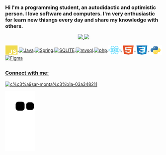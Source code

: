 ### Hi I'm a programming student, an autodidactic and optimistic person. I love software and computers. I'm very enthusiastic for learn new thisngs every day and share my knowledge with others.
<div align="center">
  <a href="https://github.com/Cess4r">
  <img height="180em" src="https://github-readme-stats.vercel.app/api?username=Cess4r&show_icons=true&theme=dracula&include_all_commits=true&count_private=true"/>
    
  <img height="180em" src="https://github-readme-stats.vercel.app/api/top-langs/?username=Cess4r&layout=compact&langs_count=7&theme=dracula"/>
    
</div>
<div style="display: inline_block"><br>
  
  <img align="center" alt="Rafa-Js" height="30" width="40" src="https://raw.githubusercontent.com/devicons/devicon/master/icons/javascript/javascript-plain.svg">
  <img align="center" alt="Java" height="30" width="40" src="https://cdn.jsdelivr.net/gh/devicons/devicon/icons/java/java-original.svg"/>
  <img align="center" alt="Spring" height="30" width="40" src="https://cdn.jsdelivr.net/gh/devicons/devicon/icons/spring/spring-original.svg" />
  <img align="center" alt="SQLITE" height="30" width="40" src="https://cdn.jsdelivr.net/gh/devicons/devicon/icons/sqlite/sqlite-original.svg"/>
  <img align="center" alt="mysql" height="30" width="40" src="https://cdn.jsdelivr.net/gh/devicons/devicon/icons/mysql/mysql-original.svg" />
  <img align="center" alt="php" height="30" width="40" src="https://cdn.jsdelivr.net/gh/devicons/devicon/icons/php/php-original.svg" />



  <img align="center" alt="Rafa-React" height="30" width="40" src="https://raw.githubusercontent.com/devicons/devicon/master/icons/react/react-original.svg">
  <img align="center" alt="Rafa-HTML" height="30" width="40" src="https://raw.githubusercontent.com/devicons/devicon/master/icons/html5/html5-original.svg">
  <img align="center" alt="Rafa-CSS" height="30" width="40" src="https://raw.githubusercontent.com/devicons/devicon/master/icons/css3/css3-original.svg">
  <img align="center" alt="Rafa-Python" height="30" width="40" src="https://raw.githubusercontent.com/devicons/devicon/master/icons/python/python-original.svg">
  <img align="center" alt="Figma" height="30" width="40"  src="https://cdn.jsdelivr.net/gh/devicons/devicon/icons/figma/figma-original.svg" />
  

</div>
  
  ##
 
 
<div> 

<h3 align="left">Connect with me:</h3>
<p align="left">
<a href="https://linkedin.com/in/c%c3%a9sar-monta%c3%b1a-03a348211" target="blank"><img align="center" src="https://raw.githubusercontent.com/rahuldkjain/github-profile-readme-generator/master/src/images/icons/Social/linked-in-alt.svg" alt="c%c3%a9sar-monta%c3%b1a-03a348211" height="30" width="40" /></a>
</p>
 
  ![Snake animation](https://github.com/Cess4r/Cess4r/blob/output/github-contribution-grid-snake.svg)
 
</div>


